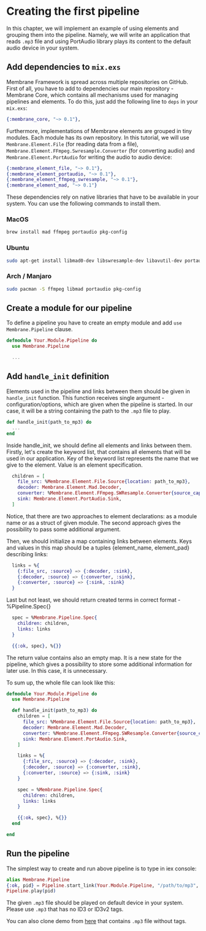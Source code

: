 # Creating the first pipeline

In this chapter, we will implement an example of using elements and grouping them into the pipeline.
Namely, we will write an application that reads `.mp3` file and using PortAudio library plays its content to the default audio device in your system.

## Add dependencies to `mix.exs`

Membrane Framework is spread across multiple repositories on GitHub.
First of all, you have to add to dependencies our main repository - Membrane Core, which contains all mechanisms used for managing pipelines and elements. To do this, just add the following line to `deps` in your `mix.exs`:

```elixir
{:membrane_core, "~> 0.1"},
```

Furthermore, implementations of Membrane elements are grouped in tiny modules. Each module has its own repository. In this tutorial, we will use `Membrane.Element.File` (for reading data from a file), `Membrane.Element.FFmpeg.Swresample.Converter` (for converting audio) and `Membrane.Element.PortAudio` for writing the audio to audio device:

```elixir
{:membrane_element_file, "~> 0.1"},
{:membrane_element_portaudio, "~> 0.1"},
{:membrane_element_ffmpeg_swresample, "~> 0.1"},
{:membrane_element_mad, "~> 0.1"}
```

These dependencies rely on native libraries that have to be available in your system. You can use the following commands to install them.

### MacOS

```bash
brew install mad ffmpeg portaudio pkg-config
```

### Ubuntu

```bash
sudo apt-get install libmad0-dev libswresample-dev libavutil-dev portaudio19-dev
```

### Arch / Manjaro

```bash
sudo pacman -S ffmpeg libmad portaudio pkg-config
```

## Create a module for our pipeline

To define a pipeline you have to create an empty module and add `use Membrane.Pipeline` clause.

```elixir
defmodule Your.Module.Pipeline do
  use Membrane.Pipeline

  ...

```

## Add `handle_init` definition

Elements used in the pipeline and links between them should be given in `handle_init` function.
This function receives single argument - configuration/options, which are given when the pipeline is started. In our case, it will be a string containing the path to the `.mp3` file to play.

```elixir
def handle_init(path_to_mp3) do
  ...
end
```

Inside handle_init, we should define all elements and links between them. Firstly, let's create the keyword list, that contains all elements that will be used in our application. Key of the keyword list represents the name that we give to the element. Value is an element specification.

```elixir
  children = [
    file_src: %Membrane.Element.File.Source{location: path_to_mp3},
    decoder: Membrane.Element.Mad.Decoder,
    converter: %Membrane.Element.FFmpeg.SWResample.Converter{source_caps: %Membrane.Caps.Audio.Raw{sample_rate: 48_000, format: :s16le, channels: 2}},
    sink: Membrane.Element.PortAudio.Sink,
  ]
```

Notice, that there are two approaches to element declarations: as a module name or as a struct of given module. The second approach gives the possibility to pass some additional argument.

Then, we should initialize a map containing links between elements. Keys and values in this map should be a tuples {element_name, element_pad} describing links:

```elixir
  links = %{
    {:file_src, :source} => {:decoder, :sink},
    {:decoder, :source} => {:converter, :sink},
    {:converter, :source} => {:sink, :sink}
  }
```

Last but not least, we should return created terms in correct format - %Pipeline.Spec{}

```elixir
  spec = %Membrane.Pipeline.Spec{
    children: children,
    links: links
  }

  {{:ok, spec}, %{}}
```

The return value contains also an empty map. It is a new state for the pipeline, which gives a possibility to store some additional information for later use. In this case, it is unnecessary.

To sum up, the whole file can look like this:

``` elixir
defmodule Your.Module.Pipeline do
  use Membrane.Pipeline

  def handle_init(path_to_mp3) do
    children = [
      file_src: %Membrane.Element.File.Source{location: path_to_mp3},
      decoder: Membrane.Element.Mad.Decoder,
      converter: %Membrane.Element.FFmpeg.SWResample.Converter{source_caps: %Membrane.Caps.Audio.Raw{sample_rate: 48000, format: :s16le, channels: 2}},
      sink: Membrane.Element.PortAudio.Sink,
    ]

    links = %{
      {:file_src, :source} => {:decoder, :sink},
      {:decoder, :source} => {:converter, :sink},
      {:converter, :source} => {:sink, :sink}
    }

    spec = %Membrane.Pipeline.Spec{
      children: children,
      links: links
    }

    {{:ok, spec}, %{}}
  end

end
```

## Run the pipeline

The simplest way to create and run above pipeline is to type in iex console:

```elixir
alias Membrane.Pipeline
{:ok, pid} = Pipeline.start_link(Your.Module.Pipeline, "/path/to/mp3", [])
Pipeline.play(pid)
```

The given `.mp3` file should be played on default device in your system. Please use `.mp3` that has no ID3 or ID3v2 tags.

You can also clone demo from [here](https://github.com/membraneframework/membrane-demo/tree/v0.1) that contains `.mp3` file without tags.
